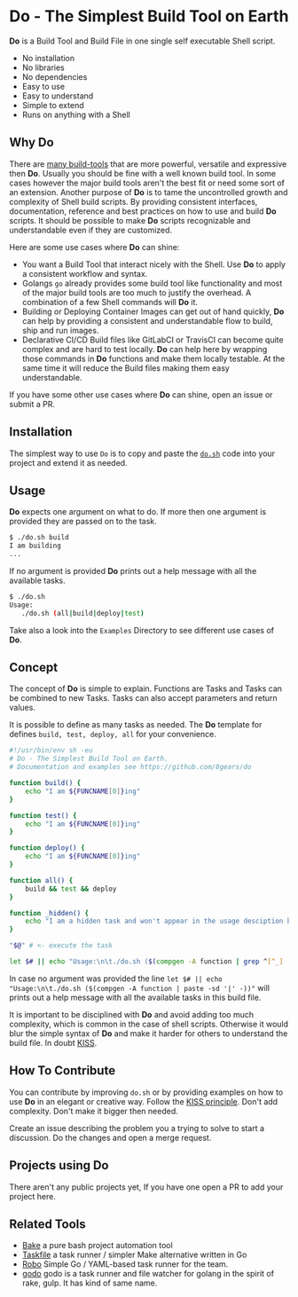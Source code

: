 # Do - The Simplest Build Tool on Earth

**Do** is a Build Tool and Build File in one single self executable Shell script.

-  No installation
-  No libraries
-  No dependencies
-  Easy to use
-  Easy to understand
-  Simple to extend
-  Runs on anything with a Shell

## Why Do

There are [many build-tools](https://en.wikipedia.org/wiki/List_of_build_automation_software) that are more powerful, versatile and expressive then **Do**. Usually you should be fine with a well known build tool. In some cases however the major build tools aren't the best fit or need some sort of an extension. Another purpose of **Do** is to tame the uncontrolled growth and complexity of Shell build scripts. By providing consistent interfaces, documentation, reference and best practices on how to use and build **Do** scripts. It should be possible to make **Do** scripts recognizable and understandable even if they are customized.

Here are some use cases where **Do** can shine:

-  You want a Build Tool that interact nicely with the Shell. Use **Do** to apply a consistent workflow and syntax.
-  Golangs `go` already provides some build tool like functionality and most of the major build tools are too much to justify the overhead. A combination of a few Shell commands will **Do** it.
-  Building or Deploying Container Images can get out of hand quickly, **Do** can help by providing a consistent and understandable flow to build, ship and run images.
-  Declarative CI/CD Build files like GitLabCI or TravisCI can become quite complex and are hard to test locally. **Do** can help here by wrapping those commands in **Do** functions and make them locally testable. At the same time it will reduce the Build files making them easy understandable.

If you have some other use cases where **Do** can shine, open an issue or submit a PR.

## Installation

The simplest way to use `Do` is to copy and paste the [`do.sh`](do.sh) code into your project and extend it as needed.

## Usage

**Do** expects one argument on what to do. If more then one argument is provided they are passed on to the task.

```sh
$ ./do.sh build
I am building
...
```

If no argument is provided **Do** prints out a help message with all the available tasks.

```sh
$ ./do.sh
Usage:
   ./do.sh (all|build|deploy|test)
```

Take also a look into the `Examples` Directory to see different use cases of **Do**.

## Concept

The concept of **Do** is simple to explain. Functions are Tasks and Tasks can be combined to new Tasks. Tasks can also accept parameters and return values.

It is possible to define as many tasks as needed. The **Do** template for defines `build, test, deploy, all` for your convenience.

```sh
#!/usr/bin/env sh -eu
# Do - The Simplest Build Tool on Earth.
# Documentation and examples see https://github.com/8gears/do

function build() {
	echo "I am ${FUNCNAME[0]}ing"
}

function test() {
	echo "I am ${FUNCNAME[0]}ing"
}

function deploy() {
	echo "I am ${FUNCNAME[0]}ing"
}

function all() {
	build && test && deploy
}

function _hidden() {
	echo "I am a hidden task and won't appear in the usage desciption because I start with an _ (underscore). If you know me you can still call me directly"
}

"$@" # <- execute the task

let $# || echo "Usage:\n\t./do.sh ($(compgen -A function | grep ^[^_] | paste -sd '|' -))"

```

In case no argument was provided the line `let $# || echo "Usage:\n\t./do.sh ($(compgen -A function | paste -sd '|' -))"` will prints out a help message with all the available tasks in this build file.

It is important to be disciplined with **Do** and avoid adding too much complexity, which is common in the case of shell scripts. Otherwise it would blur the simple syntax of **Do** and make it harder for others to understand the build file. In doubt [KISS](https://en.wikipedia.org/wiki/KISS_principle).

## How To Contribute

You can contribute by improving `do.sh` or by providing examples on how to use **Do** in an elegant or creative way.
Follow the [KISS principle](https://en.wikipedia.org/wiki/KISS_principle). Don't add complexity. Don't make it bigger then needed.

Create an issue describing the problem you a trying to solve to start a discussion. Do the changes and open a merge request.

## Projects using Do

There aren't any public projects yet, If you have one open a PR to add your project here.

## Related Tools

-  [Bake](https://github.com/kyleburton/bake) a pure bash project automation tool
-  [Taskfile](http://taskfile.org/#/usage) a task runner / simpler Make alternative written in Go
-  [Robo](https://github.com/tj/robo) Simple Go / YAML-based task runner for the team.
-  [godo](https://github.com/go-godo/godo) godo is a task runner and file watcher for golang in the spirit of rake, gulp. It has kind of same name.
